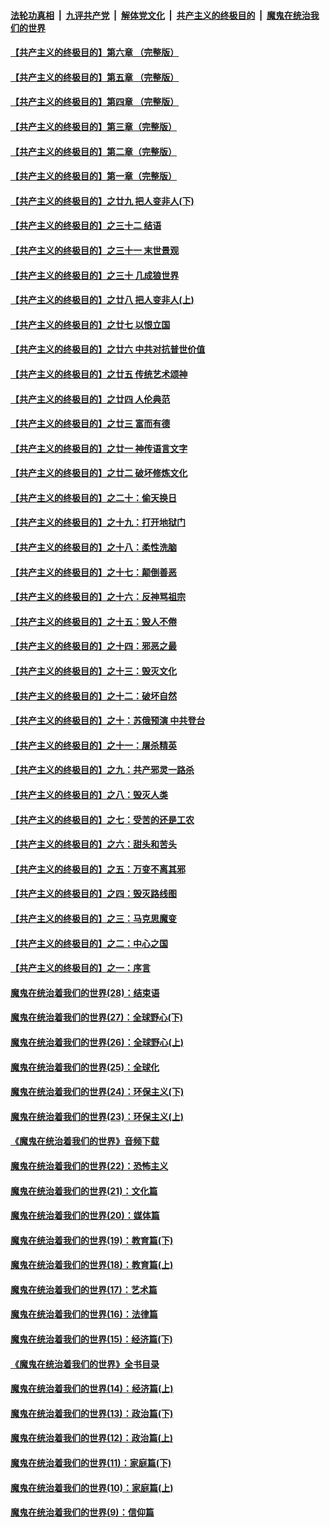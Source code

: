 

####  [法轮功真相](../../../../basic/blob/master/README.md?t=04220101) &nbsp;|&nbsp; [九评共产党](../../../../9ping.md/blob/master/README.md?t=04220101) &nbsp;|&nbsp; [解体党文化](../../../../jtdwh.md/blob/master/README.md?t=04220101)  &nbsp;|&nbsp; [共产主义的终极目的](../../../../gczydzjmd.md/blob/master/README.md?t=04220101) &nbsp;|&nbsp; [魔鬼在统治我们的世界](../../../../mgztzwmdsj.md/blob/master/README.md?t=04220101) 

#### [【共产主义的终极目的】第六章 （完整版）](../pages/nsc422/n11428913.md?t=04220101) 

#### [【共产主义的终极目的】第五章 （完整版）](../pages/nsc422/n11428912.md?t=04220101) 

#### [【共产主义的终极目的】第四章 （完整版）](../pages/nsc422/n11428907.md?t=04220101) 

#### [【共产主义的终极目的】第三章（完整版）](../pages/nsc422/n11428848.md?t=04220101) 

#### [【共产主义的终极目的】第二章（完整版）](../pages/nsc422/n11428831.md?t=04220101) 

#### [【共产主义的终极目的】第一章（完整版）](../pages/nsc422/n11417651.md?t=04220101) 

#### [【共产主义的终极目的】之廿九 把人变非人(下)](../pages/nsc422/n11344140.md?t=04220101) 

#### [【共产主义的终极目的】之三十二 结语](../pages/nsc422/n11360535.md?t=04220101) 

#### [【共产主义的终极目的】之三十一 末世景观](../pages/nsc422/n11351129.md?t=04220101) 

#### [【共产主义的终极目的】之三十 几成狼世界](../pages/nsc422/n11348280.md?t=04220101) 

#### [【共产主义的终极目的】之廿八 把人变非人(上)](../pages/nsc422/n11340492.md?t=04220101) 

#### [【共产主义的终极目的】之廿七 以恨立国](../pages/nsc422/n11336944.md?t=04220101) 

#### [【共产主义的终极目的】之廿六 中共对抗普世价值](../pages/nsc422/n11324785.md?t=04220101) 

#### [【共产主义的终极目的】之廿五 传统艺术颂神](../pages/nsc422/n11296396.md?t=04220101) 

#### [【共产主义的终极目的】之廿四 人伦典范](../pages/nsc422/n11296397.md?t=04220101) 

#### [【共产主义的终极目的】之廿三 富而有德](../pages/nsc422/n11283598.md?t=04220101) 

#### [【共产主义的终极目的】之廿一 神传语言文字](../pages/nsc422/n11263265.md?t=04220101) 

#### [【共产主义的终极目的】之廿二 破坏修炼文化](../pages/nsc422/n11245728.md?t=04220101) 

#### [【共产主义的终极目的】之二十：偷天换日](../pages/nsc422/n11238846.md?t=04220101) 

#### [【共产主义的终极目的】之十九：打开地狱门](../pages/nsc422/n11206376.md?t=04220101) 

#### [【共产主义的终极目的】之十八：柔性洗脑](../pages/nsc422/n11199994.md?t=04220101) 

#### [【共产主义的终极目的】之十七：颠倒善恶](../pages/nsc422/n11179782.md?t=04220101) 

#### [【共产主义的终极目的】之十六：反神骂祖宗](../pages/nsc422/n11166798.md?t=04220101) 

#### [【共产主义的终极目的】之十五：毁人不倦](../pages/nsc422/n11166792.md?t=04220101) 

#### [【共产主义的终极目的】之十四：邪恶之最](../pages/nsc422/n11150249.md?t=04220101) 

#### [【共产主义的终极目的】之十三：毁灭文化](../pages/nsc422/n11135227.md?t=04220101) 

#### [【共产主义的终极目的】之十二：破坏自然](../pages/nsc422/n11135214.md?t=04220101) 

#### [【共产主义的终极目的】之十：苏俄预演 中共登台](../pages/nsc422/n11118424.md?t=04220101) 

#### [【共产主义的终极目的】之十一：屠杀精英](../pages/nsc422/n11118442.md?t=04220101) 

#### [【共产主义的终极目的】之九：共产邪灵一路杀](../pages/nsc422/n11114139.md?t=04220101) 

#### [【共产主义的终极目的】之八：毁灭人类](../pages/nsc422/n11108503.md?t=04220101) 

#### [【共产主义的终极目的】之七：受苦的还是工农](../pages/nsc422/n11101809.md?t=04220101) 

#### [【共产主义的终极目的】之六：甜头和苦头](../pages/nsc422/n11096971.md?t=04220101) 

#### [【共产主义的终极目的】之五：万变不离其邪](../pages/nsc422/n11091285.md?t=04220101) 

#### [【共产主义的终极目的】之四：毁灭路线图](../pages/nsc422/n11086284.md?t=04220101) 

#### [【共产主义的终极目的】之三：马克思魔变](../pages/nsc422/n11061941.md?t=04220101) 

#### [【共产主义的终极目的】之二：中心之国](../pages/nsc422/n11047728.md?t=04220101) 

#### [【共产主义的终极目的】之一：序言](../pages/nsc422/n11086077.md?t=04220101) 

#### [魔鬼在统治着我们的世界(28)：结束语](../pages/nsc422/n10936246.md?t=04220101) 

#### [魔鬼在统治着我们的世界(27)：全球野心(下)](../pages/nsc422/n10928319.md?t=04220101) 

#### [魔鬼在统治着我们的世界(26)：全球野心(上)](../pages/nsc422/n10900318.md?t=04220101) 

#### [魔鬼在统治着我们的世界(25)：全球化](../pages/nsc422/n10788205.md?t=04220101) 

#### [魔鬼在统治着我们的世界(24)：环保主义(下)](../pages/nsc422/n10695307.md?t=04220101) 

#### [魔鬼在统治着我们的世界(23)：环保主义(上)](../pages/nsc422/n10688613.md?t=04220101) 

#### [《魔鬼在统治着我们的世界》音频下载](../pages/nsc422/n10635553.md?t=04220101) 

#### [魔鬼在统治着我们的世界(22)：恐怖主义](../pages/nsc422/n10614727.md?t=04220101) 

#### [魔鬼在统治着我们的世界(21)：文化篇](../pages/nsc422/n10597706.md?t=04220101) 

#### [魔鬼在统治着我们的世界(20)：媒体篇](../pages/nsc422/n10586579.md?t=04220101) 

#### [魔鬼在统治着我们的世界(19)：教育篇(下)](../pages/nsc422/n10564808.md?t=04220101) 

#### [魔鬼在统治着我们的世界(18)：教育篇(上)](../pages/nsc422/n10526970.md?t=04220101) 

#### [魔鬼在统治着我们的世界(17)：艺术篇](../pages/nsc422/n10499093.md?t=04220101) 

#### [魔鬼在统治着我们的世界(16)：法律篇](../pages/nsc422/n10485969.md?t=04220101) 

#### [魔鬼在统治着我们的世界(15)：经济篇(下)](../pages/nsc422/n10469975.md?t=04220101) 

#### [《魔鬼在统治着我们的世界》全书目录](../pages/nsc422/n10464261.md?t=04220101) 

#### [魔鬼在统治着我们的世界(14)：经济篇(上)](../pages/nsc422/n10457370.md?t=04220101) 

#### [魔鬼在统治着我们的世界(13)：政治篇(下)](../pages/nsc422/n10448270.md?t=04220101) 

#### [魔鬼在统治着我们的世界(12)：政治篇(上)](../pages/nsc422/n10444576.md?t=04220101) 

#### [魔鬼在统治着我们的世界(11)：家庭篇(下)](../pages/nsc422/n10440961.md?t=04220101) 

#### [魔鬼在统治着我们的世界(10)：家庭篇(上)](../pages/nsc422/n10435448.md?t=04220101) 

#### [魔鬼在统治着我们的世界(9)：信仰篇](../pages/nsc422/n10432159.md?t=04220101) 

